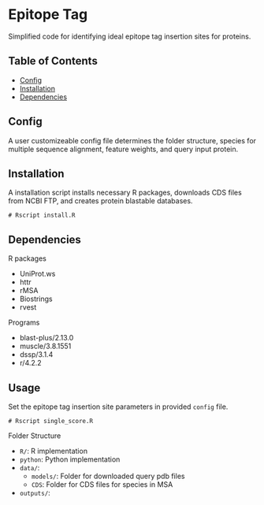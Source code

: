 # Epitope Tag

Simplified code for identifying ideal epitope tag insertion sites for proteins.

## Table of Contents

- [Config](#config)
- [Installation](#installation)
- [Dependencies](#dependencies)

## Config

A user customizeable config file determines the folder structure, species for multiple sequence alignment, feature weights, and query input protein. 

## Installation

A installation script installs necessary R packages, downloads CDS files from NCBI FTP, and creates protein blastable databases.

```
# Rscript install.R
```
## Dependencies

R packages
- UniProt.ws
- httr
- rMSA
- Biostrings
- rvest

Programs
- blast-plus/2.13.0
- muscle/3.8.1551
- dssp/3.1.4
- r/4.2.2

## Usage

Set the epitope tag insertion site parameters in provided `config` file. 

```
# Rscript single_score.R
```

Folder Structure
- `R/`: R implementation
- `python`: Python implementation 
- `data/`: 
  - `models/`: Folder for downloaded query pdb files
  - `CDS`: Folder for CDS files for species in MSA
- `outputs/`: 
